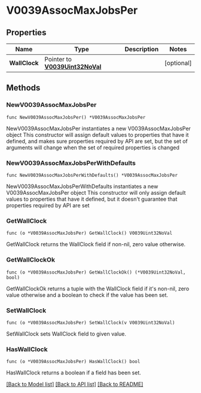 # V0039AssocMaxJobsPer

## Properties

Name | Type | Description | Notes
------------ | ------------- | ------------- | -------------
**WallClock** | Pointer to [**V0039Uint32NoVal**](V0039Uint32NoVal.md) |  | [optional] 

## Methods

### NewV0039AssocMaxJobsPer

`func NewV0039AssocMaxJobsPer() *V0039AssocMaxJobsPer`

NewV0039AssocMaxJobsPer instantiates a new V0039AssocMaxJobsPer object
This constructor will assign default values to properties that have it defined,
and makes sure properties required by API are set, but the set of arguments
will change when the set of required properties is changed

### NewV0039AssocMaxJobsPerWithDefaults

`func NewV0039AssocMaxJobsPerWithDefaults() *V0039AssocMaxJobsPer`

NewV0039AssocMaxJobsPerWithDefaults instantiates a new V0039AssocMaxJobsPer object
This constructor will only assign default values to properties that have it defined,
but it doesn't guarantee that properties required by API are set

### GetWallClock

`func (o *V0039AssocMaxJobsPer) GetWallClock() V0039Uint32NoVal`

GetWallClock returns the WallClock field if non-nil, zero value otherwise.

### GetWallClockOk

`func (o *V0039AssocMaxJobsPer) GetWallClockOk() (*V0039Uint32NoVal, bool)`

GetWallClockOk returns a tuple with the WallClock field if it's non-nil, zero value otherwise
and a boolean to check if the value has been set.

### SetWallClock

`func (o *V0039AssocMaxJobsPer) SetWallClock(v V0039Uint32NoVal)`

SetWallClock sets WallClock field to given value.

### HasWallClock

`func (o *V0039AssocMaxJobsPer) HasWallClock() bool`

HasWallClock returns a boolean if a field has been set.


[[Back to Model list]](../README.md#documentation-for-models) [[Back to API list]](../README.md#documentation-for-api-endpoints) [[Back to README]](../README.md)



